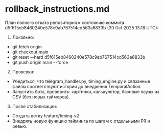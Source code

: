 # rollback_instructions.md

План полного отката репозитория к состоянию коммита d5f615eb8460240e578c9ab767514cd563a6833b (30 Oct 2025 13:18 UTC):

1) Локально:
- git fetch origin
- git checkout main
- git reset --hard d5f615eb8460240e578c9ab767514cd563a6833b
- git push origin main --force

2) Проверка:
- Убедиться, что telegram_handler.py, timing_engine.py и связанные файлы соответствуют истории до внедрения TemporalAction.
- Запустить бота, проверить: картинки, калькулятор, базовые паузы из CSV (без новых таймеров).

3) После стабилизации:
- Создать ветку feature/timing-v2
- Внедрять новую функцию тайминга по шагам с отдельными PR и ревью.
